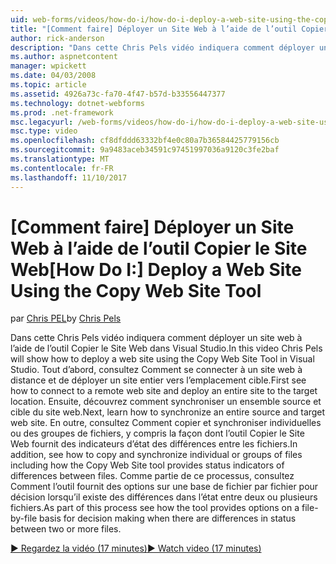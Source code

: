 ```yaml
---
uid: web-forms/videos/how-do-i/how-do-i-deploy-a-web-site-using-the-copy-web-site-tool
title: "[Comment faire] Déployer un Site Web à l’aide de l’outil Copier le Site Web | Documents Microsoft"
author: rick-anderson
description: "Dans cette Chris Pels vidéo indiquera comment déployer un site web à l’aide de l’outil Copier le Site Web dans Visual Studio. Tout d’abord voir comment se connecter à un site web à distance et..."
ms.author: aspnetcontent
manager: wpickett
ms.date: 04/03/2008
ms.topic: article
ms.assetid: 4926a73c-fa70-4f47-b57d-b33556447377
ms.technology: dotnet-webforms
ms.prod: .net-framework
msc.legacyurl: /web-forms/videos/how-do-i/how-do-i-deploy-a-web-site-using-the-copy-web-site-tool
msc.type: video
ms.openlocfilehash: cf8dfddd63332bf4e0c80a7b36584425779156cb
ms.sourcegitcommit: 9a9483aceb34591c97451997036a9120c3fe2baf
ms.translationtype: MT
ms.contentlocale: fr-FR
ms.lasthandoff: 11/10/2017
---
```

<a name="how-do-i-deploy-a-web-site-using-the-copy-web-site-tool"></a><span data-ttu-id="33a19-104">[Comment faire] Déployer un Site Web à l’aide de l’outil Copier le Site Web</span><span class="sxs-lookup"><span data-stu-id="33a19-104">[How Do I:] Deploy a Web Site Using the Copy Web Site Tool</span></span>
====================
<span data-ttu-id="33a19-105">par [Chris PEL](https://twitter.com/chrispels)</span><span class="sxs-lookup"><span data-stu-id="33a19-105">by [Chris Pels](https://twitter.com/chrispels)</span></span>

<span data-ttu-id="33a19-106">Dans cette Chris Pels vidéo indiquera comment déployer un site web à l’aide de l’outil Copier le Site Web dans Visual Studio.</span><span class="sxs-lookup"><span data-stu-id="33a19-106">In this video Chris Pels will show how to deploy a web site using the Copy Web Site Tool in Visual Studio.</span></span> <span data-ttu-id="33a19-107">Tout d’abord, consultez Comment se connecter à un site web à distance et de déployer un site entier vers l’emplacement cible.</span><span class="sxs-lookup"><span data-stu-id="33a19-107">First see how to connect to a remote web site and deploy an entire site to the target location.</span></span> <span data-ttu-id="33a19-108">Ensuite, découvrez comment synchroniser un ensemble source et cible du site web.</span><span class="sxs-lookup"><span data-stu-id="33a19-108">Next, learn how to synchronize an entire source and target web site.</span></span> <span data-ttu-id="33a19-109">En outre, consultez Comment copier et synchroniser individuelles ou des groupes de fichiers, y compris la façon dont l’outil Copier le Site Web fournit des indicateurs d’état des différences entre les fichiers.</span><span class="sxs-lookup"><span data-stu-id="33a19-109">In addition, see how to copy and synchronize individual or groups of files including how the Copy Web Site tool provides status indicators of differences between files.</span></span> <span data-ttu-id="33a19-110">Comme partie de ce processus, consultez Comment l’outil fournit des options sur une base de fichier par fichier pour décision lorsqu’il existe des différences dans l’état entre deux ou plusieurs fichiers.</span><span class="sxs-lookup"><span data-stu-id="33a19-110">As part of this process see how the tool provides options on a file-by-file basis for decision making when there are differences in status between two or more files.</span></span>

[<span data-ttu-id="33a19-111">&#9654; Regardez la vidéo (17 minutes)</span><span class="sxs-lookup"><span data-stu-id="33a19-111">&#9654; Watch video (17 minutes)</span></span>](https://channel9.msdn.com/Blogs/ASP-NET-Site-Videos/how-do-i-deploy-a-web-site-using-the-copy-web-site-tool)
